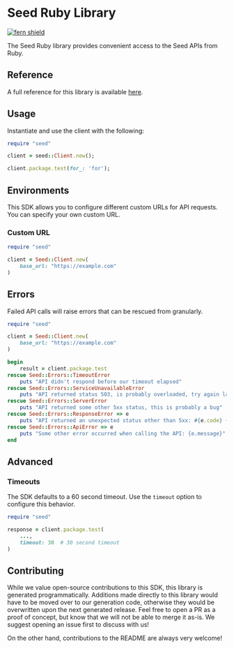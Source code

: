 # Seed Ruby Library

[![fern shield](https://img.shields.io/badge/%F0%9F%8C%BF-Built%20with%20Fern-brightgreen)](https://buildwithfern.com?utm_source=github&utm_medium=github&utm_campaign=readme&utm_source=Seed%2FRuby)

The Seed Ruby library provides convenient access to the Seed APIs from Ruby.

## Reference

A full reference for this library is available [here](./reference.md).

## Usage

Instantiate and use the client with the following:

```ruby
require "seed"

client = seed::Client.new();

client.package.test(for_: 'for');
```

## Environments

This SDK allows you to configure different custom URLs for API requests. You can specify your own custom URL.

### Custom URL
```ruby
require "seed"

client = Seed::Client.new(
    base_url: "https://example.com"
)
```

## Errors

Failed API calls will raise errors that can be rescued from granularly.

```ruby
require "seed"

client = Seed::Client.new(
    base_url: "https://example.com"
)

begin
    result = client.package.test
rescue Seed::Errors::TimeoutError
    puts "API didn't respond before our timeout elapsed"
rescue Seed::Errors::ServiceUnavailableError
    puts "API returned status 503, is probably overloaded, try again later"
rescue Seed::Errors::ServerError
    puts "API returned some other 5xx status, this is probably a bug"
rescue Seed::Errors::ResponseError => e
    puts "API returned an unexpected status other than 5xx: #{e.code} {e.message}"
rescue Seed::Errors::ApiError => e
    puts "Some other error occurred when calling the API: {e.message}"
end
```

## Advanced

### Timeouts

The SDK defaults to a 60 second timeout. Use the `timeout` option to configure this behavior.

```ruby
require "seed"

response = client.package.test(
    ...,
    timeout: 30  # 30 second timeout
)
```

## Contributing

While we value open-source contributions to this SDK, this library is generated programmatically.
Additions made directly to this library would have to be moved over to our generation code,
otherwise they would be overwritten upon the next generated release. Feel free to open a PR as
a proof of concept, but know that we will not be able to merge it as-is. We suggest opening
an issue first to discuss with us!

On the other hand, contributions to the README are always very welcome!